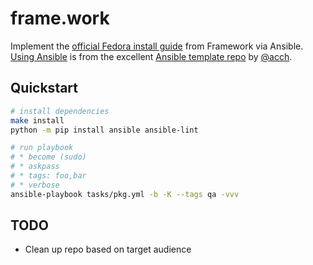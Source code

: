 # frame.work

Implement the [official Fedora install guide](https://guides.frame.work/Guide/Fedora+37+Installation+on+the+Framework+Laptop/108) from Framework via Ansible. [Using Ansible](md/ansible.md) is from the excellent [Ansible template repo](https://github.com/acch/ansible-boilerplate) by [@acch](https://github.com/acch).

## Quickstart
```bash
# install dependencies
make install
python -m pip install ansible ansible-lint

# run playbook
# * become (sudo)
# * askpass
# * tags: foo,bar
# * verbose
ansible-playbook tasks/pkg.yml -b -K --tags qa -vvv
```

## TODO
* Clean up repo based on target audience
